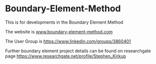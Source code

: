 # Boundary-Element-Method
This is for developments in the Boundary Element Method

The website is www.boundary-element-method.com

The User Group is https://www.linkedin.com/groups/3860401

Further boundary element project details can be found on researchgate page https://www.researchgate.net/profile/Stephen_Kirkup
